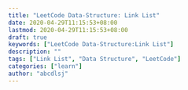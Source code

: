 ```yaml
---
title: "LeetCode Data-Structure: Link List"
date: 2020-04-29T11:15:53+08:00
lastmod: 2020-04-29T11:15:53+08:00
draft: true
keywords: ["LeetCode Data-Structure:Link List"]
description: ""
tags: ["Link List", "Data Structure", "LeetCode"]
categories: ["learn"]
author: "abcdlsj"
---
```


<!--more-->